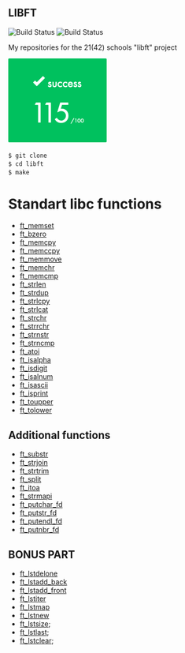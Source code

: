 ## LIBFT

![Build Status](https://img.shields.io/github/languages/code-size/selysse/libft)
![Build Status](https://img.shields.io/github/last-commit/selysse/libft?style=plastic)

My repositories for the 21(42) schools "libft" project

![GitHub Logo](/png/result.png)

```sh
$ git clone
$ cd libft
$ make
```
# Standart libc functions

* [ft_memset](/libft/ft_memset.c)
* [ft_bzero](/libft/ft_bzero.c)
* [ft_memcpy](/libft/ft_memcpy.c)
* [ft_memccpy](/libft/ft_memccpy.c)
* [ft_memmove](/libft/ft_memmove.c)
* [ft_memchr](/libft/ft_memchr.c)
* [ft_memcmp](/libft/ft_memcmp.c)
* [ft_strlen](/libft/ft_strlen.c)
* [ft_strdup](/libft/ft_strdup.c)
* [ft_strlcpy](/libft/ft_strlcpy.c)
* [ft_strlcat](/libft/ft_strlcat.c)
* [ft_strchr](/libft/ft_strchr.c)
* [ft_strrchr](/libft/ft_strrchr.c)
* [ft_strnstr](/libft/ft_strnstr.c)
* [ft_strncmp](/libft/ft_strncmp.c)
* [ft_atoi](/libft/ft_atoi.c)
* [ft_isalpha](/libft/ft_isalpha.c)
* [ft_isdigit](/libft/ft_isdigit.c)
* [ft_isalnum](/libft/ft_isalnum.c)
* [ft_isascii](/libft/ft_isascii.c)
* [ft_isprint](/libft/ft_isprint.c)
* [ft_toupper](/libft/ft_toupper.c)
* [ft_tolower](/libft/ft_tolower.c)

## Additional functions

* [ft_substr](/libft/ft_substr.c)
* [ft_strjoin](/libft/ft_strjoin.c)
* [ft_strtrim](/libft/ft_strtrim.c)
* [ft_split](/libft/ft_split.c)
* [ft_itoa](/libft/ft_itoa.c)
* [ft_strmapi](/libft/ft_strmapi.c)
* [ft_putchar_fd](/libft/ft_putchar_fd.c)
* [ft_putstr_fd](/libft/ft_putstr_fd.c)
* [ft_putendl_fd](/libft/ft_putendl_fd.c)
* [ft_putnbr_fd](/libft/ft_putnbr_fd.c)

## BONUS PART

* [ft_lstdelone](/libft/ft_lstdelone.c)
* [ft_lstadd_back](/libft/ft_lstadd_back.c)
* [ft_lstadd_front](/libft/ft_lstadd_front.c)
* [ft_lstiter](/libft/ft_lstiter.c)
* [ft_lstmap](/libft/ft_lstmap.c)
* [ft_lstnew](/libft/ft_lstnew)
* [ft_lstsize](/libft/ft_lstsize);
* [ft_lstlast](libft/ft_lstlast);
* [ft_lstclear](libft/ft_lstclear);
